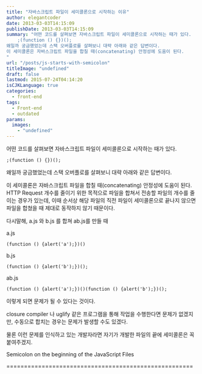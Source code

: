 ```yaml
---
title: "자바스크립트 파일이 세미콜론으로 시작하는 이유"
author: elegantcoder
date: 2013-03-03T14:15:09
publishDate: 2013-03-03T14:15:09
summary: "어떤 코드를 살펴보면 자바스크립트 파일이 세미콜론으로 시작하는 때가 있다.
	;(function () {})();
왜일까 궁금했었는데 스택 오버플로를 살펴보니 대략 아래와 같은 답변이다.
이 세미콜론은 자바스크립트 파일을 합칠 때(concatenating) 안정성에 도움이 된다.
"
url: "/posts/js-starts-with-semicolon"
titleImage: "undefined"
draft: false
lastmod: 2015-07-24T04:14:20
isCJKLanguage: true
categories:
  - front-end
tags:
  - Front-end
  - outdated
params:
  images:
    - "undefined"
---
```

어떤 코드를 살펴보면 자바스크립트 파일이 세미콜론으로 시작하는 때가 있다.

```
;(function () {})();
```

왜일까 궁금했었는데 스택 오버플로를 살펴보니 대략 아래와 같은 답변이다.

이 세미콜론은 자바스크립트 파일을 합칠 때(concatenating) 안정성에 도움이 된다. HTTP Request 개수를 줄이기 위한 목적으로 파일을 합쳐서 전송할 파일의 개수를 줄이는 경우가 있는데, 이때 순서상 해당 파일의 직전 파일이 세미콜론으로 끝나지 않으면 파일을 합쳤을 때 제대로 동작하지 않기 때문이다.

다시말해, a.js 와 b.js 를 합쳐 ab.js를 만들 때

a.js

```
(function () {alert('a');})()
```

b.js

```
(function () {alert('b');})();
```

ab.js

```
(function () {alert('a');})()(function () {alert('b');})();
```

이렇게 되면 문제가 될 수 있다는 것이다.

closure compiler 나 uglify 같은 프로그램을 통해 작업을 수행한다면 문제가 없겠지만, 수동으로 합치는 경우는 문제가 발생할 수도 있겠다.

물론 이런 문제를 인식하고 있는 개발자라면 자기가 개발한 파일의 끝에 세미콜론은 꼭 붙여주겠지.

Semicolon on the beginning of the JavaScript Files  

=====================================================